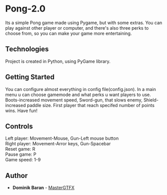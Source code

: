 # Pong-2.0
Its a simple Pong game made using Pygame, but with some extras. You can play against other player or computer, and there's also three perks to choose from, so you can make your game more entertaining.

## Technologies
Project is created in Python, using PyGame library.

## Getting Started
You can configure almost everything in config file(config.json). In a main menu u can choose gamemode and what perks u want players to use. Boots-increased movement speed, Sword-gun, that slows enemy, Shield-increased paddle size. First player that reach specifed number of points wins. Have fun!

## Controls
Left player: Movement-Mouse, Gun-Left mouse button  
Right player: Movement-Arror keys, Gun-Spacebar  
Reset game: R  
Pause game: P  
Game speed: 1-9  

## Author
* **Dominik Baran** - [MasterGTFX](https://github.com/MasterGTFX)
